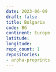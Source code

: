 ```yaml
---
date: 2023-06-09
draft: false
title: Bulgaria
code: BG
continent: Europe
latitude:
longitude:
repo_count: 1
repositories:
- arpha-preprints
---
```



